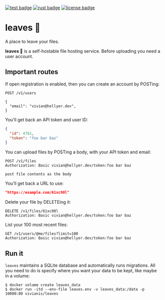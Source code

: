 [![test badge]][test link] [![rust badge]][rust link] [![license badge]][license link]

# leaves 🍂

A place to leave your files.

**leaves 🍂** is a self-hostable file hosting service. Before uploading you need
a user account.

## Important routes

If open registration is enabled, then you can create an account by POSTing:

```http
POST /v1/users

{
  "email": "vivian@hellyer.dev",
}
```

You'll get back an API token and user ID:

```json
{
  "id": 4761,
  "token": "foo bar baz"
}
```

You can upload files by POSTing a body, with your API token and email:

```http request
POST /v1/files
Authorization: Basic vivian@hellyer.dev/token:foo bar baz

post file contents as the body
```

You'll get back a URL to use:

```json
"https://example.com/61xc90l"
```

Delete your file by DELETEing it:

```http request
DELETE /v1/files/61xc90l
Authorization: Basic vivian@hellyer.dev/token:foo bar baz
```

List your 100 most recent files:

```http request
GET /v1/users/@me/files?limit=100
Authorization: Basic vivian@hellyer.dev/token:foo bar baz
```

## Run it

`leaves` maintains a SQLite database and automatically runs migrations. All you
need to do is specify where you want your data to be kept, like maybe in a
volume:

```shell script
$ docker volume create leaves_data
$ docker run -itd --env-file leaves.env -v leaves_data:/data -p 10000:80 vivianis/leaves
```

[license badge]: https://img.shields.io/github/license/leaves-host/leaves?style=for-the-badge
[license link]: https://opensource.org/licenses/ISC
[rust badge]: https://img.shields.io/badge/Rust-1.41-93450a?style=for-the-badge
[rust link]: https://blog.rust-lang.org/2020/01/30/Rust-1.41.0.html
[test badge]: https://img.shields.io/github/workflow/status/leaves-host/leaves/Tests/master?style=for-the-badge
[test link]: https://github.com/leaves-host/leaves/actions
